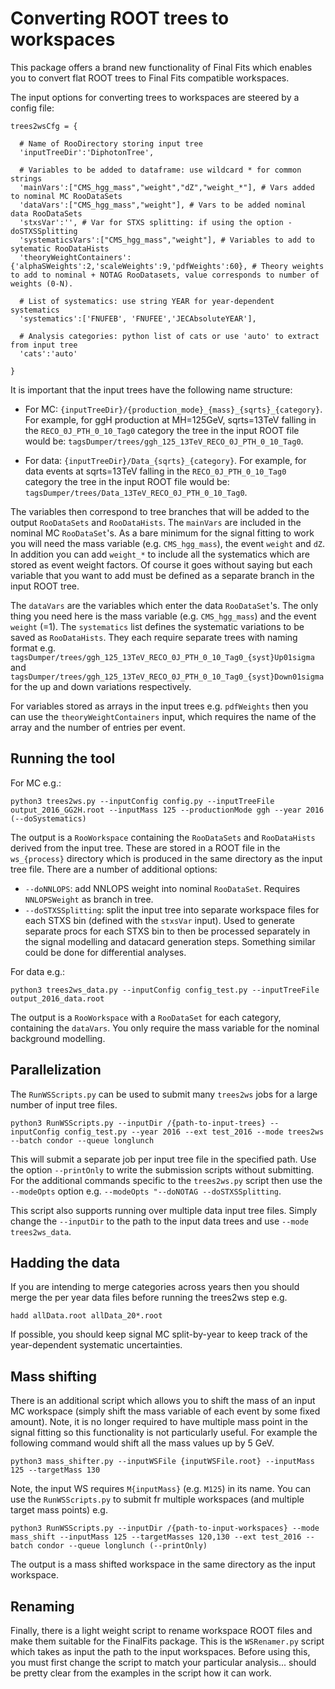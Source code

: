 # Converting ROOT trees to workspaces

This package offers a brand new functionality of Final Fits which enables you to convert flat ROOT trees to Final Fits compatible workspaces. 

The input options for converting trees to workspaces are steered by a config file:
```
trees2wsCfg = {

  # Name of RooDirectory storing input tree
  'inputTreeDir':'DiphotonTree',

  # Variables to be added to dataframe: use wildcard * for common strings
  'mainVars':["CMS_hgg_mass","weight","dZ","weight_*"], # Vars added to nominal MC RooDataSets
  'dataVars':["CMS_hgg_mass","weight"], # Vars to be added nominal data RooDataSets
  'stxsVar':'', # Var for STXS splitting: if using the option -doSTXSSplitting
  'systematicsVars':["CMS_hgg_mass","weight"], # Variables to add to sytematic RooDataHists
  'theoryWeightContainers':{'alphaSWeights':2,'scaleWeights':9,'pdfWeights':60}, # Theory weights to add to nominal + NOTAG RooDatasets, value corresponds to number of weights (0-N).

  # List of systematics: use string YEAR for year-dependent systematics
  'systematics':['FNUFEB', 'FNUFEE','JECAbsoluteYEAR'],

  # Analysis categories: python list of cats or use 'auto' to extract from input tree
  'cats':'auto'

}
```
It is important that the input trees have the following name structure:

  * For MC: `{inputTreeDir}/{production_mode}_{mass}_{sqrts}_{category}`. For example, for ggH production at MH=125GeV, sqrts=13TeV falling in the `RECO_0J_PTH_0_10_Tag0` category the tree in the input ROOT file would be: `tagsDumper/trees/ggh_125_13TeV_RECO_0J_PTH_0_10_Tag0`.

  * For data: `{inputTreeDir}/Data_{sqrts}_{category}`. For example, for data events at sqrts=13TeV falling in the `RECO_0J_PTH_0_10_Tag0` category the tree in the input ROOT file would be: `tagsDumper/trees/Data_13TeV_RECO_0J_PTH_0_10_Tag0`.

The variables then correspond to tree branches that will be added to the output `RooDataSets` and `RooDataHists`. The `mainVars` are included in the nominal MC `RooDataSet`'s. As a bare minimum for the signal fitting to work you will need the mass variable (e.g. `CMS_hgg_mass`), the event `weight` and `dZ`. In addition you can add `weight_*` to include all the systematics which are stored as event weight factors. Of course it goes without saying but each variable that you want to add must be defined as a separate branch in the input ROOT tree.

The `dataVars` are the variables which enter the data `RooDataSet`'s. The only thing you need here is the mass variable (e.g. `CMS_hgg_mass`) and the event `weight` (=1). The `systematics` list defines the systematic variations to be saved as `RooDataHists`. They each require separate trees with naming format e.g. `tagsDumper/trees/ggh_125_13TeV_RECO_0J_PTH_0_10_Tag0_{syst}Up01sigma` and `tagsDumper/trees/ggh_125_13TeV_RECO_0J_PTH_0_10_Tag0_{syst}Down01sigma` for the up and down variations respectively.

For variables stored as arrays in the input trees e.g. `pdfWeights` then you can use the `theoryWeightContainers` input, which requires the name of the array and the number of entries per event.

## Running the tool

For MC e.g.:

```
python3 trees2ws.py --inputConfig config.py --inputTreeFile output_2016_GG2H.root --inputMass 125 --productionMode ggh --year 2016 (--doSystematics)
```
The output is a `RooWorkspace` containing the `RooDataSets` and `RooDataHists` derived from the input tree. These are stored in a ROOT file in the `ws_{process}` directory which is produced in the same directory as the input tree file. There are a number of additional options:
 * `--doNNLOPS`: add NNLOPS weight into nominal `RooDataSet`. Requires `NNLOPSWeight` as branch in tree.
 * `--doSTXSSplitting`: split the input tree into separate workspace files for each STXS bin (defined with the `stxsVar` input). Used to generate separate procs for each STXS bin to then be processed separately in the signal modelling and datacard generation steps. Something similar could be done for differential analyses.

For data e.g.:
```
python3 trees2ws_data.py --inputConfig config_test.py --inputTreeFile output_2016_data.root
```
The output is a `RooWorkspace` with a `RooDataSet` for each category, containing the `dataVars`. You only require the mass variable for the nominal background modelling.


## Parallelization

The `RunWSScripts.py` can be used to submit many `trees2ws` jobs for a large number of input tree files. 
```
python3 RunWSScripts.py --inputDir /{path-to-input-trees} --inputConfig config_test.py --year 2016 --ext test_2016 --mode trees2ws --batch condor --queue longlunch
```
This will submit a separate job per input tree file in the specified path. Use the option `--printOnly` to write the submission scripts without submitting. For the additional commands specific to the `trees2ws.py` script then use the `--modeOpts` option e.g. `--modeOpts "--doNOTAG --doSTXSSplitting`.

This script also supports running over multiple data input tree files. Simply change the `--inputDir` to the path to the input data trees and use `--mode trees2ws_data`.

## Hadding the data
If you are intending to merge categories across years then you should merge the per year data files before running the trees2ws step e.g.
```
hadd allData.root allData_20*.root
```
If possible, you should keep signal MC split-by-year to keep track of the year-dependent systematic uncertainties.

## Mass shifting

There is an additional script which allows you to shift the mass of an input MC workspace (simply shift the mass variable of each event by some fixed amount). Note, it is no longer required to have multiple mass point in the signal fitting so this functionality is not particularly useful. For example the following command would shift all the mass values up by 5 GeV.

```
python3 mass_shifter.py --inputWSFile {inputWSFile.root} --inputMass 125 --targetMass 130
```

Note, the input WS requires `M{inputMass}` (e.g. `M125`) in its name. You can use the `RunWSScripts.py` to submit fr multiple workspaces (and multiple target mass points) e.g.

```
python3 RunWSScripts.py --inputDir /{path-to-input-workspaces} --mode mass_shift --inputMass 125 --targetMasses 120,130 --ext test_2016 --batch condor --queue longlunch (--printOnly)
```
The output is a mass shifted workspace in the same directory as the input workspace.

## Renaming

Finally, there is a light weight script to rename workspace ROOT files and make them suitable for the FinalFits package. This is the `WSRenamer.py` script which takes as input the path to the input workspaces. Before using this, you must first change the script to match your particular analysis... should be pretty clear from the examples in the script how it can work.
